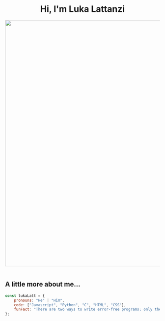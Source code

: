 
<h1 align="center">Hi, I'm Luka Lattanzi</h1>

<div align="center">
    
<img hight="300" width="800" src="https://media.tenor.com/T914ACwG75UAAAAd/solid-snake-salute.gif">
    
</div>

<br>

<h2>A little more about me...</h2>

```javascript
const lukaLatt = {
    pronouns: "He" | "Him",
    code: ["Javascript", "Python", "C", "HTML", "CSS"],
    funFact: "There are two ways to write error-free programs; only the third one works"
};
```

<div>
</div>
<!--
<a href='https://github.com/rahul-jha98/github-stats-transparent'>
    
<img width="300" src="https://www.zelda.com/tears-of-the-kingdom/_images/features/link.png">
    
[![Top Langs](https://github-readme-stats.vercel.app/api/top-langs/?username=LukaLattanzi&theme=transparent)](https://github.com/anuraghazra/github-readme-stats)
![Anurag's GitHub stats](https://github-readme-stats.vercel.app/api?username=LukaLattanzi&show_icons=true&theme=transparent)

</a>

